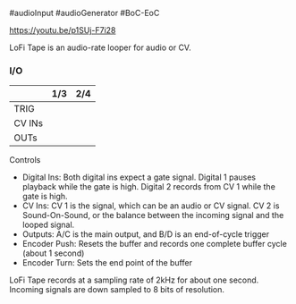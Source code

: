 #audioInput #audioGenerator #BoC-EoC

https://youtu.be/p1SUj-F7i28

LoFi Tape is an audio-rate looper for audio or CV.

### I/O

|        | 1/3 | 2/4 |
| ------ | :-: | :-: |
| TRIG   |     |     |
| CV INs |     |     |
| OUTs   |     |     |


Controls
* Digital Ins: Both digital ins expect a gate signal. Digital 1 pauses playback while the gate is high. Digital 2 records from CV 1 while the gate is high.
* CV Ins: CV 1 is the signal, which can be an audio or CV signal. CV 2 is Sound-On-Sound, or the balance between the incoming signal and the looped signal.
* Outputs: A/C is the main output, and B/D is an end-of-cycle trigger
* Encoder Push: Resets the buffer and records one complete buffer cycle (about 1 second)
* Encoder Turn: Sets the end point of the buffer

LoFi Tape records at a sampling rate of 2kHz for about one second. Incoming signals are down sampled to 8 bits of resolution.